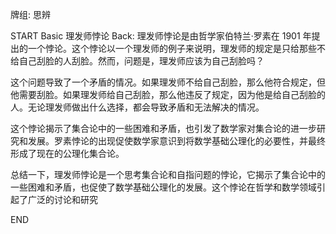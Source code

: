 牌组: 思辨


START
Basic
理发师悖论 
Back: 
 理发师悖论是由哲学家伯特兰·罗素在 1901 年提出的一个悖论。这个悖论以一个理发师的例子来说明，理发师的规定是只给那些不给自己刮脸的人刮脸。然而，问题是，理发师应该为自己刮脸吗？

这个问题导致了一个矛盾的情况。如果理发师不给自己刮脸，那么他符合规定，但他需要刮脸。如果理发师给自己刮脸，那么他违反了规定，因为他是给自己刮脸的人。无论理发师做出什么选择，都会导致矛盾和无法解决的情况。

这个悖论揭示了集合论中的一些困难和矛盾，也引发了数学家对集合论的进一步研究和发展。罗素悖论的出现促使数学家意识到将数学基础公理化的必要性，并最终形成了现在的公理化集合论。

总结一下，理发师悖论是一个思考集合论和自指问题的悖论，它揭示了集合论中的一些困难和矛盾，也促使了数学基础公理化的发展。这个悖论在哲学和数学领域引起了广泛的讨论和研究
<!--ID: 1700809373557-->
END

